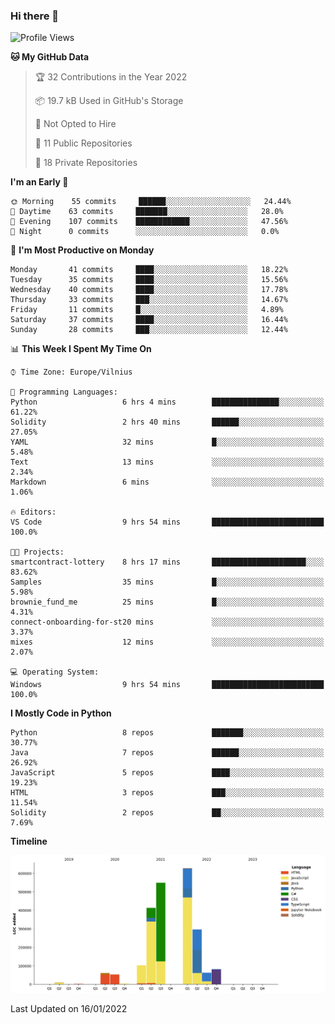 ### Hi there 👋

<!--START_SECTION:waka-->
![Profile Views](http://img.shields.io/badge/Profile%20Views-0-blue)

**🐱 My GitHub Data** 

> 🏆 32 Contributions in the Year 2022
 > 
> 📦 19.7 kB Used in GitHub's Storage 
 > 
> 🚫 Not Opted to Hire
 > 
> 📜 11 Public Repositories 
 > 
> 🔑 18 Private Repositories  
 > 
**I'm an Early 🐤** 

```text
🌞 Morning    55 commits     ██████░░░░░░░░░░░░░░░░░░░   24.44% 
🌆 Daytime    63 commits     ███████░░░░░░░░░░░░░░░░░░   28.0% 
🌃 Evening    107 commits    ████████████░░░░░░░░░░░░░   47.56% 
🌙 Night      0 commits      ░░░░░░░░░░░░░░░░░░░░░░░░░   0.0%

```
📅 **I'm Most Productive on Monday** 

```text
Monday       41 commits     ████░░░░░░░░░░░░░░░░░░░░░   18.22% 
Tuesday      35 commits     ████░░░░░░░░░░░░░░░░░░░░░   15.56% 
Wednesday    40 commits     ████░░░░░░░░░░░░░░░░░░░░░   17.78% 
Thursday     33 commits     ███░░░░░░░░░░░░░░░░░░░░░░   14.67% 
Friday       11 commits     █░░░░░░░░░░░░░░░░░░░░░░░░   4.89% 
Saturday     37 commits     ████░░░░░░░░░░░░░░░░░░░░░   16.44% 
Sunday       28 commits     ███░░░░░░░░░░░░░░░░░░░░░░   12.44%

```


📊 **This Week I Spent My Time On** 

```text
⌚︎ Time Zone: Europe/Vilnius

💬 Programming Languages: 
Python                   6 hrs 4 mins        ███████████████░░░░░░░░░░   61.22% 
Solidity                 2 hrs 40 mins       ██████░░░░░░░░░░░░░░░░░░░   27.05% 
YAML                     32 mins             █░░░░░░░░░░░░░░░░░░░░░░░░   5.48% 
Text                     13 mins             ░░░░░░░░░░░░░░░░░░░░░░░░░   2.34% 
Markdown                 6 mins              ░░░░░░░░░░░░░░░░░░░░░░░░░   1.06%

🔥 Editors: 
VS Code                  9 hrs 54 mins       █████████████████████████   100.0%

🐱‍💻 Projects: 
smartcontract-lottery    8 hrs 17 mins       █████████████████████░░░░   83.62% 
Samples                  35 mins             █░░░░░░░░░░░░░░░░░░░░░░░░   5.98% 
brownie_fund_me          25 mins             █░░░░░░░░░░░░░░░░░░░░░░░░   4.31% 
connect-onboarding-for-st20 mins             ░░░░░░░░░░░░░░░░░░░░░░░░░   3.37% 
mixes                    12 mins             ░░░░░░░░░░░░░░░░░░░░░░░░░   2.07%

💻 Operating System: 
Windows                  9 hrs 54 mins       █████████████████████████   100.0%

```

**I Mostly Code in Python** 

```text
Python                   8 repos             ███████░░░░░░░░░░░░░░░░░░   30.77% 
Java                     7 repos             ██████░░░░░░░░░░░░░░░░░░░   26.92% 
JavaScript               5 repos             ████░░░░░░░░░░░░░░░░░░░░░   19.23% 
HTML                     3 repos             ███░░░░░░░░░░░░░░░░░░░░░░   11.54% 
Solidity                 2 repos             ██░░░░░░░░░░░░░░░░░░░░░░░   7.69%

```


**Timeline**

![Chart not found](https://raw.githubusercontent.com/BenasVolkovas/BenasVolkovas/main/charts/bar_graph.png) 


 Last Updated on 16/01/2022
<!--END_SECTION:waka-->
